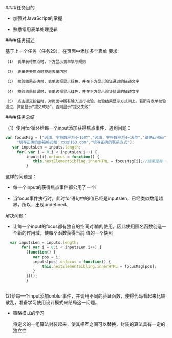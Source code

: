 ####任务目的
 
  - 加强对JavaScript的掌握
    
  - 熟悉常用表单处理逻辑
    
####任务描述
 
   基于上一个任务（任务29），在页面中添加多个表单  要求:

    （1） 表单获得焦点时，下方显示表单填写规则
    
    （2） 表单失去焦点时校验表单内容
    
    （3） 校验结果正确时，表单边框显示绿色，并在下方显示验证通过的描述文字
    
    （4） 校验结果错误时，表单边框显示红色，并在下方显示验证错误的描述文字
    
    （5） 点击提交按钮时，对页面中所有输入进行校验，校验结果显示方式同上。若所有表单校验通过，弹窗显示“提交成功”，否则显示“提交失败”

####任务总结

  （1）使用for循环给每一个input添加获得焦点事件，遇到问题：
  
  ```javascript
  var focusMsg = ["必填，字符数应为4~16位","必填，字符数应为4~16位","请确认密码",
       "填写正确的邮箱格式如：xxx@163.com","填写正确的联系方式"];    
     var inputsLen = inputs.length;  
       for( var i = 0;i < inputsLen;i++) {       	 
           inputs[i].onfocus = function() {           	
           	  this.nextElementSibling.innerHTML = focusMsg[i];//结果是每一个都弹出undefined
           }
  ```
  这样的问题是：
  
  - 每一个input的获得焦点事件都公用了一个i
  
  - 当focus事件执行时，此时for语句中的i值已经是inputslen，已经类似数组越界，所以，出现undefined、
  
解决问题：

  - 让每一个input的focus都有独自的空间对i值的使用，因此使用匿名函数创造一个新的作用域，使每个函数获得当前i值的一个快照
  
```javascript
  var inputsLen = inputs.length;  
       for( var i = 0;i < inputsLen;i++) {
       	 (function() {
       	 	var pos = i;
       	 	inputs[pos].onfocus = function() {
       	 		this.nextElementSibling.innerHTML = focusMsg[pos];
       	 	}
       	 })();
         }
    
```

 (2)给每一个input添加onblur事件，并调用不同的验证函数，使得代码看起来比较散乱，准备学习使用设计模式来结局这一问题。
 
 - 策略模式的学习
 
    将定义的一组算法封装起来，使其相互之间可以替换，封装的算法具有一定的独立性
  
